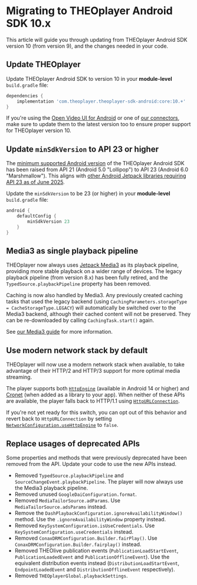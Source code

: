 # Migrating to THEOplayer Android SDK 10.x

This article will guide you through updating from THEOplayer Android SDK version 10 (from version 9),
and the changes needed in your code.

## Update THEOplayer

Update THEOplayer Android SDK to version 10 in your **module-level** `build.gradle` file:

```groovy
dependencies {
    implementation 'com.theoplayer.theoplayer-sdk-android:core:10.+'
}
```

If you're using the [Open Video UI for Android](/open-video-ui/android/) or one of [our connectors](/theoplayer/connectors/android/),
make sure to update them to the latest version too to ensure proper support for THEOplayer version 10.

## Update `minSdkVersion` to API 23 or higher

The [minimum supported Android version](https://developer.android.com/build#android_sdk_settings) of the THEOplayer Android SDK has been raised from API 21 (Android 5.0 "Lollipop") to API 23 (Android 6.0 "Marshmallow"). This aligns with [other Android Jetpack libraries requiring API 23 as of June 2025](https://developer.android.com/jetpack/androidx/versions#version-table).

Update the `minSdkVersion` to be 23 (or higher) in your **module-level** `build.gradle` file:

```groovy
android {
    defaultConfig {
        minSdkVersion 23
    }
}
```

## Media3 as single playback pipeline

THEOplayer now always uses [Jetpack Media3](https://developer.android.com/media/media3) as its playback pipeline,
providing more stable playback on a wider range of devices.
The legacy playback pipeline (from version 8.x) has been fully retired,
and the `TypedSource.playbackPipeline` property has been removed.

Caching is now also handled by Media3.
Any previously created caching tasks that used the legacy backend (using `CachingParameters.storageType = CacheStorageType.LEGACY`)
will automatically be switched over to the Media3 backend, although their cached content will not be preserved.
They can be re-downloaded by calling `CachingTask.start()` again.

See [our Media3 guide](../../../how-to-guides/android/media3/getting-started.mdx) for more information.

## Use modern network stack by default

THEOplayer will now use a modern network stack when available,
to take advantage of their HTTP/2 and HTTP/3 support for more optimal media streaming.

The player supports both [`HttpEngine`] (available in Android 14 or higher) and [Cronet] (when added as a library to your app).
When neither of these APIs are available, the player falls back to HTTP/1.1 using [`HttpURLConnection`].

If you're not yet ready for this switch, you can opt out of this behavior and revert back to `HttpURLConnection`
by setting [`NetworkConfiguration.useHttpEngine`] to `false`.

## Replace usages of deprecated APIs

Some properties and methods that were previously deprecated have been removed from the API.
Update your code to use the new APIs instead.

- Removed `TypedSource.playbackPipeline` and `SourceChangeEvent.playbackPipeline`. The player will now always use the Media3 playback pipeline.
- Removed unused `GoogleDaiConfiguration.format`.
- Removed `MediaTailorSource.adParams`. Use `MediaTailorSource.adsParams` instead.
- Remove the `DashPlaybackConfiguration.ignoreAvailabilityWindow()` method. Use the `.ignoreAvailabilityWindow` property instead.
- Removed `KeySystemConfiguration.isUseCredentials`. Use `KeySystemConfiguration.useCredentials` instead.
- Removed `ConaxDRMConfiguration.Builder.fairPlay()`. Use `ConaxDRMConfiguration.Builder.fairplay()` instead.
- Removed THEOlive publication events (`PublicationLoadStartEvent`, `PublicationLoadedEvent` and `PublicationOfflineEvent`). Use the equivalent distribution events instead (`DistributionLoadStartEvent`, `EndpointLoadedEvent` and `DistributionOfflineEvent` respectively).
- Removed `THEOplayerGlobal.playbackSettings`.

[`HttpEngine`]: https://developer.android.com/reference/android/net/http/HttpEngine
[`HttpURLConnection`]: https://developer.android.com/reference/java/net/HttpURLConnection
[Cronet]: https://developer.android.com/develop/connectivity/cronet
[`NetworkConfiguration.useHttpEngine`]: pathname:///theoplayer/v10/api-reference/android/com/theoplayer/android/api/player/NetworkConfiguration.html#useHttpEngine
